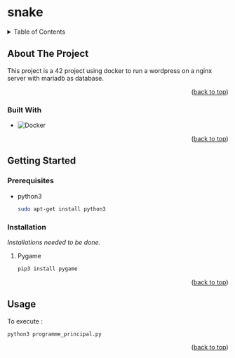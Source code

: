 # snake
<a name="readme-top"></a>

<!-- TABLE OF CONTENTS -->
<details>
  <summary>Table of Contents</summary>
  <ol>
    <li>
      <a href="#about-the-project">About The Project</a>
      <ul>
        <li><a href="#built-with">Built With</a></li>
      </ul>
    </li>
    <li>
      <a href="#getting-started">Getting Started</a>
      <ul>
        <li><a href="#prerequisites">Prerequisites</a></li>
        <li><a href="#installation">Installation</a></li>
      </ul>
    </li>
    <li><a href="#usage">Usage</a></li>
  </ol>
</details>



<!-- ABOUT THE PROJECT -->
## About The Project

This project is a 42 project using docker to run a wordpress on a nginx server with mariadb as database.

<p align="right">(<a href="#readme-top">back to top</a>)</p>



### Built With

* ![Docker](https://upload.wikimedia.org/wikipedia/commons/4/4e/Docker_%28container_engine%29_logo.svg)

<p align="right">(<a href="#readme-top">back to top</a>)</p>



<!-- GETTING STARTED -->
## Getting Started
### Prerequisites

* python3
  ```sh
  sudo apt-get install python3
  ```

### Installation

_Installations needed to be done._

1. Pygame
   ```sh
   pip3 install pygame
   ```
<p align="right">(<a href="#readme-top">back to top</a>)</p>



<!-- USAGE EXAMPLES -->
## Usage

To execute : 
```sh
python3 programme_principal.py
``` 

<p align="right">(<a href="#readme-top">back to top</a>)</p>

